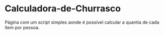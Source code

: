 # Calculadora-de-Churrasco
Página com um script simples aonde é possível calcular a quantia de cada ítem por pessoa.
